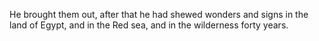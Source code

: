 He brought them out, after that he had shewed wonders and signs in the land of Egypt, and in the Red sea, and in the wilderness forty years.
